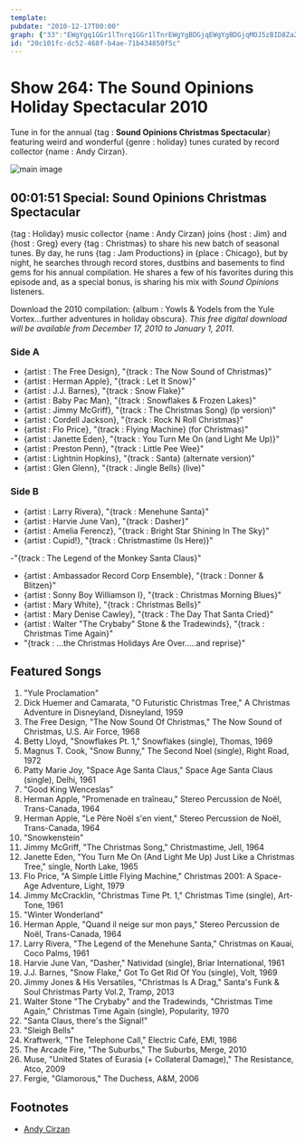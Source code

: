 ```yaml
---
template: 
pubdate: "2010-12-17T00:00"
graph: {"33":"EWgYgq1GGr1lTnrq1GGr1lTnrEWgYgBDGjqEWgYgBDGjqMOJ5zBID8Za2vQ3BBZDOYEE7R1jfFcV41OZD1K0HF17AOBJ98JD1K0H4c7sOYnX0DSZJvef4yzRTUSdqi7KoYOZboTet5T9TpzKTiwNEA4KrxrBFHYwBCO69citmsBMsa0s6kp2itUISzWScJTmIvIjcJnMBCKwJZzqKZBAdQUZzqKZBJ98JZzqKZ1lBBjskLPp"}
id: "20c101fc-dc52-468f-b4ae-71b434850f5c"
---
```






# Show 264: The Sound Opinions Holiday Spectacular 2010

Tune in for the annual {tag : **Sound Opinions Christmas Spectacular**} featuring weird and wonderful {genre : holiday} tunes curated by record collector {name : Andy Cirzan}.

![main image](https://static.soundopinions.org/images/andycirzan.jpg)



## 00:01:51 Special: Sound Opinions Christmas Spectacular

{tag : Holiday} music collector {name : Andy Cirzan} joins {host : Jim} and {host : Greg} every {tag : Christmas} to share his new batch of seasonal tunes. By day, he runs {tag : Jam Productions} in {place : Chicago}, but by night, he searches through record stores, dustbins and basements to find gems for his annual compilation. He shares a few of his favorites during this episode and, as a special bonus, is sharing his mix with *Sound Opinions* listeners.

Download the 2010 compilation: {album : Yowls & Yodels from the Yule Vortex...further adventures in holiday obscura}. *This free digital download will be available from December 17, 2010 to January 1, 2011.*


### Side A

- {artist : The Free Design}, "{track : The Now Sound of Christmas}"
- {artist : Herman Apple}, "{track : Let It Snow}"
- {artist : J.J. Barnes}, "{track : Snow Flake}"
- {artist : Baby Pac Man}, "{track : Snowflakes & Frozen Lakes}"
- {artist : Jimmy McGriff}, "{track : The Christmas Song} (lp version)"
- {artist : Cordell Jackson}, "{track : Rock N Roll Christmas}"
- {artist : Flo Price}, "{track : Flying Machine} (for Christmas)"
- {artist : Janette Eden}, "{track : You Turn Me On (and Light Me Up)}"
- {artist : Preston Penn}, "{track : Little Pee Wee}"
- {artist : Lightnin Hopkins}, "{track : Santa} (alternate version)"
- {artist : Glen Glenn}, "{track : Jingle Bells} (live)"


### Side B

- {artist : Larry Rivera}, "{track : Menehune Santa}"
- {artist : Harvie June Van}, "{track : Dasher}"
- {artist : Amelia Ferencz}, "{track : Bright Star Shining In The Sky}"
- {artist : Cupid!}, "{track : Christmastime (Is Here)}"

-"{track : The Legend of the Monkey Santa Claus}"

- {artist : Ambassador Record Corp Ensemble}, "{track : Donner & Blitzen}"
- {artist : Sonny Boy Williamson I}, "{track : Christmas Morning Blues}"
- {artist : Mary White}, "{track : Christmas Bells}"
- {artist : Mary Denise Cawley}, "{track : The Day That Santa Cried}"
- {artist : Walter "The Crybaby" Stone & the Tradewinds}, "{track : Christmas Time Again}"
- "{track : ...the Christmas Holidays Are Over.....and reprise}"



## Featured Songs

1. "Yule Proclamation"
2. Dick Huemer and Camarata, "O Futuristic Christmas Tree," A Christmas Adventure in Disneyland, Disneyland, 1959
3. The Free Design, "The Now Sound Of Christmas," The Now Sound of Christmas, U.S. Air Force, 1968
4. Betty Lloyd, "Snowflakes Pt. 1," Snowflakes (single), Thomas, 1969
5. Magnus T. Cook, "Snow Bunny," The Second Noel (single), Right Road, 1972
6. Patty Marie Joy, "Space Age Santa Claus," Space Age Santa Claus (single), Delhi, 1961
7. "Good King Wenceslas"
8. Herman Apple, "Promenade en traîneau," Stereo Percussion de Noël, Trans-Canada, 1964
9. Herman Apple, "Le Père Noël s'en vient," Stereo Percussion de Noël, Trans-Canada, 1964
10. "Snowkenstein"
11. Jimmy McGriff, "The Christmas Song," Christmastime, Jell, 1964
12. Janette Eden, "You Turn Me On (And Light Me Up) Just Like a Christmas Tree," single, North Lake, 1965
13. Flo Price, "A Simple Little Flying Machine," Christmas 2001: A Space-Age Adventure, Light, 1979
14. Jimmy McCracklin, "Christmas Time Pt. 1," Christmas Time (single), Art-Tone, 1961
15. "Winter Wonderland"
16. Herman Apple, "Quand il neige sur mon pays," Stereo Percussion de Noël, Trans-Canada, 1964
17. Larry Rivera, "The Legend of the Menehune Santa," Christmas on Kauai, Coco Palms, 1961
18. Harvie June Van, "Dasher," Natividad (single), Briar International, 1961
19. J.J. Barnes, "Snow Flake," Got To Get Rid Of You (single), Volt, 1969
20. Jimmy Jones & His Versatiles, "Christmas Is A Drag," Santa's Funk & Soul Christmas Party Vol.2, Tramp, 2013
21. Walter Stone "The Crybaby" and the Tradewinds, "Christmas Time Again," Christmas Time Again (single), Popularity, 1970
22. "Santa Claus, there's the Signal!"
23. "Sleigh Bells"
24. Kraftwerk, "The Telephone Call," Electric Café, EMI, 1986
25. The Arcade Fire, "The Suburbs," The Suburbs, Merge, 2010
26. Muse, "United States of Eurasia (+ Collateral Damage)," The Resistance, Atco, 2009
27. Fergie, "Glamorous," The Duchess, A&M, 2006



## Footnotes

- [Andy Cirzan](http://www.falalalala.com/tag/andy-cirzan/)
